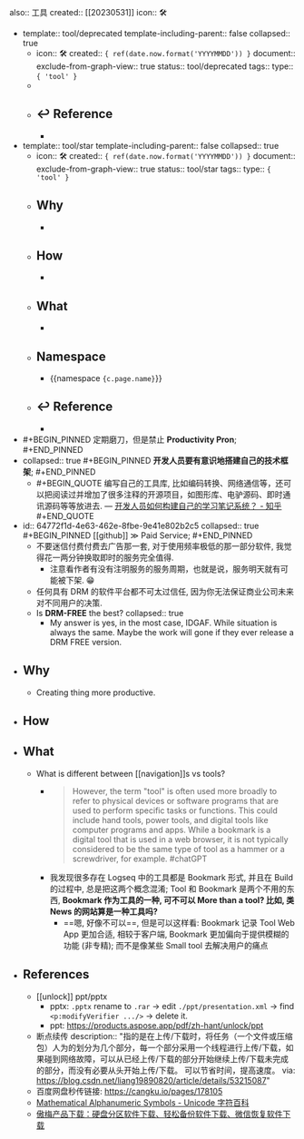 also:: 工具
created:: [[20230531]]
icon:: 🛠

  - template:: tool/deprecated
    template-including-parent:: false
    collapsed:: true
    - icon:: 🛠
      created:: ``{ ref(date.now.format('YYYYMMDD')) }``
      document:: 
      exclude-from-graph-view:: true
      status:: tool/deprecated
      tags:: 
      type:: ``{ 'tool' }``
    -
    - ## ↩ Reference
      -
  - template:: tool/star
    template-including-parent:: false
    collapsed:: true
    - icon:: 🛠
      created:: ``{ ref(date.now.format('YYYYMMDD')) }``
      document:: 
      exclude-from-graph-view:: true
      status:: tool/star
      tags:: 
      type:: ``{ 'tool' }``
    - ## Why
      -
    - ## How
      -
    - ## What
      -
    - ## Namespace
      - {{namespace ``{c.page.name}``}}
    - ## ↩ Reference
      -
- #+BEGIN_PINNED
  定期磨刀，但是禁止 **Productivity Pron**;
  #+END_PINNED
- collapsed:: true
  #+BEGIN_PINNED
  **开发人员要有意识地搭建自己的技术框架**;
  #+END_PINNED
  - #+BEGIN_QUOTE
    编写自己的工具库, 比如编码转换、网络通信等，还可以把阅读过并增加了很多注释的开源项目，如图形库、电驴源码、即时通讯源码等等放进去.
    — [开发人员如何构建自己的学习笔记系统？ - 知乎](https://www.zhihu.com/question/273440522/answer/368778127)
    #+END_QUOTE
- id:: 64772f1d-4e63-462e-8fbe-9e41e802b2c5
  collapsed:: true
  #+BEGIN_PINNED
  [[github]] ≫ Paid Service;
  #+END_PINNED
  - 不要迷信付费付费去广告那一套, 对于使用频率极低的那一部分软件, 我觉得花一两分钟换取即时的服务完全值得.
    - 注意看作者有没有注明服务的服务周期，也就是说，服务明天就有可能被下架. 😁
  - 任何具有 DRM 的软件平台都不可太过信任, 因为你无法保证商业公司未来对不同用户的决策.
  - Is **DRM-FREE** the best?
    collapsed:: true
    - My answer is yes, in the most case, IDGAF. While situation is always the same. Maybe the work will gone if they ever release a DRM FREE version.
- ## Why
  - Creating thing more productive.
- ## How
- ## What
  - What is different between [[navigation]]s vs tools?
    - > However, the term "tool" is often used more broadly to refer to physical devices or software programs that are used to perform specific tasks or functions. This could include hand tools, power tools, and digital tools like computer programs and apps. While a bookmark is a digital tool that is used in a web browser, it is not typically considered to be the same type of tool as a hammer or a screwdriver, for example.
      #chatGPT
    - 我发现很多存在 Logseq 中的工具都是 Bookmark 形式, 并且在 Build 的过程中, 总是把这两个概念混淆; Tool 和 Bookmark 是两个不用的东西, **Bookmark 作为工具的一种, 可不可以 More than a tool? 比如, 类 News 的网站算是一种工具吗?**
      - ==嗯, 好像不可以==, 但是可以这样看: Bookmark 记录 Tool Web App 更加合适, 相较于客户端, Bookmark 更加偏向于提供模糊的功能 (非专精); 而不是像某些 Small tool 去解决用户的痛点
- ## References
  - [[unlock]] ppt/pptx
    - pptx: `.pptx` rename to `.rar` -> edit `./ppt/presentation.xml` -> find `<p:modifyVerifier .../>` -> delete it.
    - ppt: https://products.aspose.app/pdf/zh-hant/unlock/ppt
  - 断点续传
    description:: "指的是在上传/下载时，将任务（一个文件或压缩包）人为的划分为几个部分，每一个部分采用一个线程进行上传/下载，如果碰到网络故障，可以从已经上传/下载的部分开始继续上传/下载未完成的部分，而没有必要从头开始上传/下载。 可以节省时间，提高速度。 via: https://blog.csdn.net/liang19890820/article/details/53215087"
  - 百度网盘秒传链接: https://cangku.io/pages/178105
  - [Mathematical Alphanumeric Symbols - Unicode 字符百科](https://unicode-table.com/cn/blocks/mathematical-alphanumeric-symbols/)
  - [傲梅产品下载：硬盘分区软件下载、轻松备份软件下载、微信恢复软件下载](https://www.aomeikeji.com/download.html)